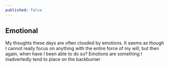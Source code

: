 ```yaml
---
published: false
---
```


## Emotional
My thoughts these days are often clouded by emotions. It seems as though I cannot really focus on anything with the entire force of my will, but then again, when have I been able to do so? Emotions are something I inadvertedly tend to place on the backburner